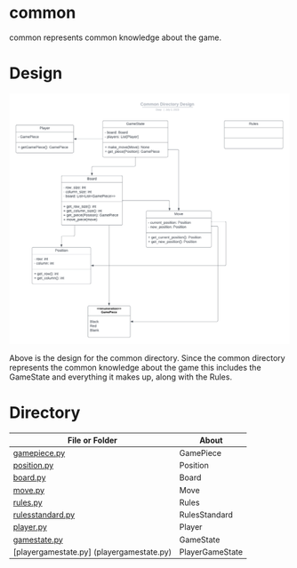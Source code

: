 # common

common represents common knowledge about the game. 

# Design

![Fig common_directory_design.png](./../../resources/UML_diagrams/common_directory_design.png)

Above is the design for the common directory. Since the common directory represents the common knowledge about the game this includes the GameState and everything it makes up, along with the Rules.

# Directory 
| File or Folder | About |
| ---            | ---   |
| [gamepiece.py](gamepiece.py) | GamePiece
| [position.py](position.py) | Position
| [board.py](board.py) | Board
| [move.py](move.py) | Move
| [rules.py](rules.py) | Rules
| [rulesstandard.py](rulesstandard.py) | RulesStandard
| [player.py](player.py) | Player
| [gamestate.py](gamestate.py) | GameState
| [playergamestate.py] (playergamestate.py) | PlayerGameState
